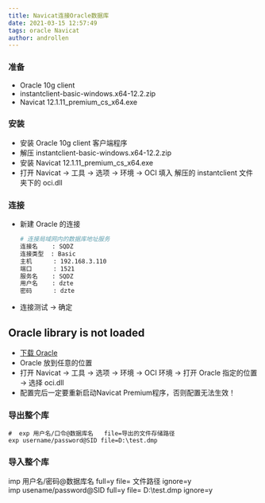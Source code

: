 ```yaml
---
title: Navicat连接Oracle数据库
date: 2021-03-15 12:57:49  
tags: oracle Navicat
author: androllen 
---
```


### 准备

- Oracle 10g client
- instantclient-basic-windows.x64-12.2.zip 
- Navicat 12.1.11_premium_cs_x64.exe

### 安装

- 安装 Oracle 10g client 客户端程序
- 解压 instantclient-basic-windows.x64-12.2.zip 
- 安装 Navicat 12.1.11_premium_cs_x64.exe
- 打开 Navicat -> 工具 -> 选项 -> 环境 -> OCI 填入 解压的 instantclient 文件夹下的 oci.dll

### 连接

- 新建 Oracle 的连接 

  ```sh
  # 连接局域网内的数据库地址服务
  连接名    : SQDZ
  连接类型  : Basic
  主机      : 192.168.3.110  
  端口      : 1521
  服务名    : SQDZ 
  用户名    : dzte
  密码      : dzte
  ```
- 连接测试 -> 确定
  
## Oracle library is not loaded

- [下载 Oracle](https://www.oracle.com/database/technologies/instant-client/downloads.html)
- Oracle 放到任意的位置
- 打开 Navicat -> 工具 -> 选项 -> 环境 -> OCI 环境 -> 打开 Oracle 指定的位置 -> 选择 oci.dll
- 配置完后一定要重新启动Navicat Premium程序，否则配置无法生效！


### 导出整个库 

```
#  exp 用户名/口令@数据库名   file=导出的文件存储路径
exp username/password@SID file=D:\test.dmp
```

### 导入整个库
imp 用户名/密码@数据库名 full=y file= 文件路径  ignore=y  
imp usename/password@SID full=y  file= D:\test.dmp   ignore=y
